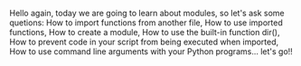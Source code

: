 Hello again, today we are going to learn about modules, so let's ask some quetions:
How to import functions from another file,
How to use imported functions,
How to create a module,
How to use the built-in function dir(),
How to prevent code in your script from being executed when imported,
How to use command line arguments with your Python programs... let's go!!
